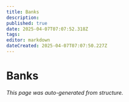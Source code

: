 ```yaml
---
title: Banks
description: 
published: true
date: 2025-04-07T07:07:52.318Z
tags: 
editor: markdown
dateCreated: 2025-04-07T07:07:50.227Z
---
```


# Banks

*This page was auto-generated from structure.*